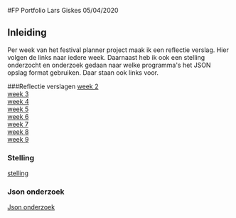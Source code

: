 #FP Portfolio Lars Giskes 05/04/2020

## Inleiding

Per week van het festival planner project maak ik een reflectie verslag.
Hier volgen de links naar iedere week. 
Daarnaast heb ik ook een stelling onderzocht en onderzoek gedaan naar welke programma's het JSON opslag format gebruiken.
Daar staan ook links voor.

###Reflectie verslagen
[week 2](week2.md)  
[week 3](week3.md)  
[week 4](week4.md)  
[week 5](week5.md)  
[week 6](week6.md)  
[week 7](week7.md)  
[week 8](week8.md)  
[week 9](week9.md)

### Stelling
[stelling](stelling.md)
### Json onderzoek
[Json onderzoek](jsonOnderzoek.md)

